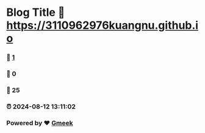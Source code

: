 # Blog Title :link: https://3110962976kuangnu.github.io 
### :page_facing_up: [1](https://3110962976kuangnu.github.io/tag.html) 
### :speech_balloon: 0 
### :hibiscus: 25 
### :alarm_clock: 2024-08-12 13:11:02 
### Powered by :heart: [Gmeek](https://github.com/Meekdai/Gmeek)
